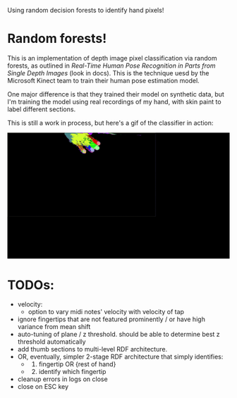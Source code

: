 Using random decision forests to identify hand pixels!

# Random forests!
This is an implementation of depth image pixel classification via random forests, as outlined in *Real-Time Human Pose Recognition in Parts from Single Depth Images* (look in docs). This is the technique uesd by the Microsoft Kinect team to train their human pose estimation model.

One major difference is that they trained their model on synthetic data, but I'm training the model using real recordings of my hand, with skin paint to label different sections.

This is still a work in process, but here's a gif of the classifier in action:

![Hand Classifier](rdf.gif)

# TODOs:

- velocity:
  - option to vary midi notes' velocity with velocity of tap
- ignore fingertips that are not featured prominently / or have high variance from mean shift
- auto-tuning of plane / z threshold. should be able to determine best z threshold automatically
- add thumb sections to multi-level RDF architecture.
- OR, eventually, simpler 2-stage RDF architecture that simply identifies:
  - 1. fingertip OR {rest of hand}
  - 2. identify which fingertip
- cleanup errors in logs on close
- close on ESC key
